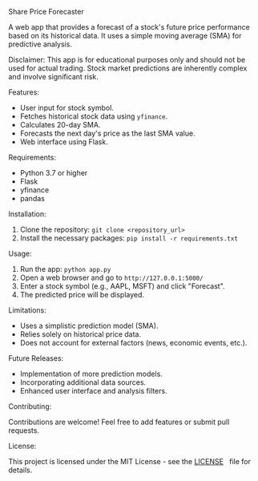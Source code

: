 Share Price Forecaster

A web app that provides a forecast of a stock's future price performance based on its historical data. It uses a simple moving average (SMA) for predictive analysis.

Disclaimer: This app is for educational purposes only and should not be used for actual trading. Stock market predictions are inherently complex and involve significant risk.

Features:

*   User input for stock symbol.
*   Fetches historical stock data using `yfinance`.
*   Calculates 20-day SMA.
*   Forecasts the next day's price as the last SMA value.
*   Web interface using Flask.

Requirements:

*   Python 3.7 or higher
*   Flask
*   yfinance
*   pandas

Installation:

1.  Clone the repository: `git clone <repository_url>`
2.  Install the necessary packages: `pip install -r requirements.txt`

Usage:

1.  Run the app: `python app.py`
2.  Open a web browser and go to `http://127.0.0.1:5000/`
3.  Enter a stock symbol (e.g., AAPL, MSFT) and click "Forecast".
4.  The predicted price will be displayed.

Limitations:

*   Uses a simplistic prediction model (SMA).
*   Relies solely on historical price data.
*   Does not account for external factors (news, economic events, etc.).

Future Releases:

*   Implementation of more prediction models.
*   Incorporating additional data sources.
*   Enhanced user interface and analysis filters.

 Contributing:

Contributions are welcome! Feel free to add features or submit pull requests.

License:

This project is licensed under the MIT License - see the [LICENSE](LICENSE)   
 file for details.

